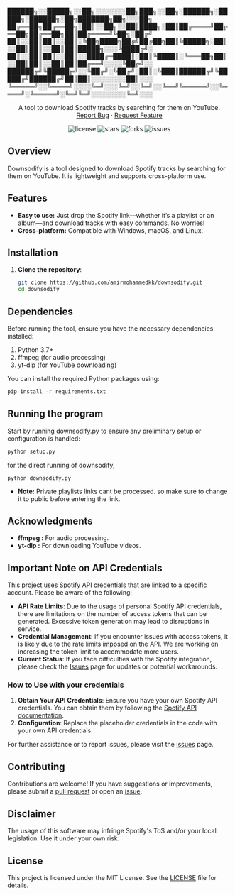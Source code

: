 ██████╗░░█████╗░░██╗░░░░░░░██╗███╗░░██╗░██████╗░█████╗░██████╗░██╗███████╗██╗░░░██╗
██╔══██╗██╔══██╗░██║░░██╗░░██║████╗░██║██╔════╝██╔══██╗██╔══██╗██║██╔════╝╚██╗░██╔╝
██║░░██║██║░░██║░╚██╗████╗██╔╝██╔██╗██║╚█████╗░██║░░██║██║░░██║██║█████╗░░░╚████╔╝░
██║░░██║██║░░██║░░████╔═████║░██║╚████║░╚═══██╗██║░░██║██║░░██║██║██╔══╝░░░░╚██╔╝░░
██████╔╝╚█████╔╝░░╚██╔╝░╚██╔╝░██║░╚███║██████╔╝╚█████╔╝██████╔╝██║██║░░░░░░░░██║░░░
╚═════╝░░╚════╝░░░░╚═╝░░░╚═╝░░╚═╝░░╚══╝╚═════╝░░╚════╝░╚═════╝░╚═╝╚═╝░░░░░░░░╚═╝░░░


<p align="center">
  A tool to download Spotify tracks by searching for them on YouTube.
  <br/>
  <a href="https://github.com/amirmohammedkk/downsodify/issues">Report Bug</a>
  ·
  <a href="https://github.com/amirmohammedkk/downsodify/issues">Request Feature</a>
</p>

<p align="center">
  <img src="https://img.shields.io/github/license/amirmohammedkk/downsodify" alt="license"/>
  <img src="https://img.shields.io/github/stars/amirmohammedkk/downsodify" alt="stars"/>
  <img src="https://img.shields.io/github/forks/amirmohammedkk/downsodify" alt="forks"/>
  <img src="https://img.shields.io/github/issues/amirmohammedkk/downsodify" alt="issues"/>
</p>

## Overview

Downsodify is a tool designed to download Spotify tracks by searching for them on YouTube. It is lightweight and supports cross-platform use.

## Features

- **Easy to use:** Just drop the Spotify link—whether it’s a playlist or an album—and download tracks with easy commands. No worries!
- **Cross-platform:** Compatible with Windows, macOS, and Linux.

## Installation

1. **Clone the repository**:
   ```bash
   git clone https://github.com/amirmohammedkk/downsodify.git
   cd downsodify

## Dependencies

Before running the tool, ensure you have the necessary dependencies installed:

1.  Python 3.7+
2.  ffmpeg (for audio processing)
3.  yt-dlp (for YouTube downloading)
   
You can install the required Python packages using:
  ```bash
  pip install -r requirements.txt
  ```
## Running the program

Start by running downsodify.py to ensure any preliminary setup or configuration is handled:
```bash
python setup.py
```
for the direct running of downsodify,
```
python downsodify.py
```

- **Note:** Private playlists links cant be processed. so make sure to change it to public before entering the link.
## Acknowledgments

- **ffmpeg :** For audio processing.
- **yt-dlp :** For downloading YouTube videos.

## Important Note on API Credentials

This project uses Spotify API credentials that are linked to a specific account. Please be aware of the following:

- **API Rate Limits**: Due to the usage of personal Spotify API credentials, there are limitations on the number of access tokens that can be generated. Excessive token generation may lead to disruptions in service.
- **Credential Management**: If you encounter issues with access tokens, it is likely due to the rate limits imposed on the API. We are working on increasing the token limit to accommodate more users.
- **Current Status**: If you face difficulties with the Spotify integration, please check the [Issues](https://github.com/amirmohammedkk/downsodify/issues) page for updates or potential workarounds.

### How to Use with your credentials

1. **Obtain Your API Credentials**: Ensure you have your own Spotify API credentials. You can obtain them by following the [Spotify API documentation](https://developer.spotify.com/documentation/web-api/).
2. **Configuration**: Replace the placeholder credentials in the code with your own API credentials.

For further assistance or to report issues, please visit the [Issues](https://github.com/amirmohammedkk/downsodify/issues) page.


## Contributing

Contributions are welcome! If you have suggestions or improvements, please submit a [pull request](https://github.com/amirmohammedkk/downsodify/pulls) or open an [issue](https://github.com/amirmohammedkk/downsodify/issues/new/choose).


## Disclaimer
The usage of this software may infringe Spotify's ToS and/or your local legislation. Use it under your own risk.





## License

This project is licensed under the MIT License. See the [LICENSE](/LICENSE) file for details.



   





